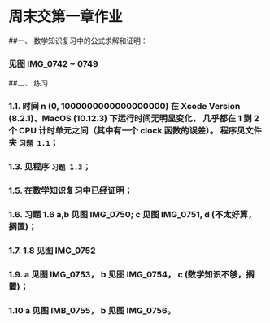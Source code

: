 # 周末交第一章作业

##一、 数学知识复习中的公式求解和证明：
###     见图 IMG_0742 ~ 0749

##二、 练习
###     1.1. 时间 n (0, 1000000000000000000) 在 Xcode Version (8.2.1)、MacOS (10.12.3) 下运行时间无明显变化， 几乎都在 1 到 2 个 CPU 计时单元之间（其中有一个 clock 函数的误差）。 程序见文件夹 `习题 1.1`；
###     1.3. 见程序 `习题 1.3`；
###     1.5. 在数学知识复习中已经证明；
###     1.6. 习题 1.6 a,b 见图 IMG_0750; c 见图 IMG_0751, d (不太好算， 搁置)；
###     1.7. 1.8 见图 IMG_0752
###     1.9. a 见图 IMG_0753， b 见图 IMG_0754， c (数学知识不够，搁置)；
###     1.10  a 见图 IMB_0755， b 见图 IMG_0756。
        
